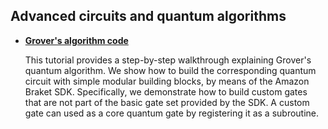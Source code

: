 ## <a name="advanced">Advanced circuits and quantum algorithms</a>

  * [**Grover's algorithm code**](https://github.com/Qubitsey/QuantumAlgorithms/blob/main/Grover.ipynb)

    This tutorial provides a step-by-step walkthrough explaining Grover's quantum algorithm. We show how to build the corresponding quantum circuit with simple modular building blocks, by means of the Amazon Braket SDK. Specifically, we demonstrate how to build custom gates that are not part of the basic gate set provided by the SDK. A custom gate can used as a core quantum gate by registering it as a subroutine.
